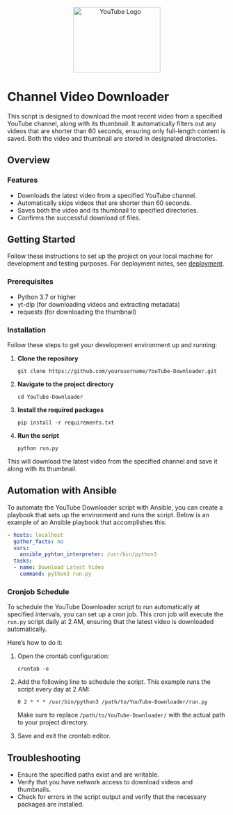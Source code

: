 <!-- Start Generation Here -->
<p align="center">
    <img src="https://upload.wikimedia.org/wikipedia/commons/4/42/YouTube_icon_%282013-2017%29.png" alt="YouTube Logo" width="200" height="150"/>
</p>
<!-- End Generation Here -->

# Channel Video Downloader
This script is designed to download the most recent video from a specified YouTube channel, along with its thumbnail. It automatically filters out any videos that are shorter than 60 seconds, ensuring only full-length content is saved. Both the video and thumbnail are stored in designated directories.

## Overview

### Features
- Downloads the latest video from a specified YouTube channel.
- Automatically skips videos that are shorter than 60 seconds.
- Saves both the video and its thumbnail to specified directories.
- Confirms the successful download of files.

## Getting Started

Follow these instructions to set up the project on your local machine for development and testing purposes. For deployment notes, see [deployment](#deployment).

### Prerequisites

- Python 3.7 or higher
- yt-dlp (for downloading videos and extracting metadata)
- requests (for downloading the thumbnail)

### Installation

Follow these steps to get your development environment up and running:

1. **Clone the repository**
   ```
   git clone https://github.com/yourusername/YouTube-Downloader.git
   ```

2. **Navigate to the project directory**
   ```
   cd YouTube-Downloader
   ```

3. **Install the required packages**
   ```
   pip install -r requirements.txt
   ```

4. **Run the script**
   ```
   python run.py
   ```

This will download the latest video from the specified channel and save it along with its thumbnail.


## Automation with Ansible
<!-- Start Generation Here -->
To automate the YouTube Downloader script with Ansible, you can create a playbook that sets up the environment and runs the script. Below is an example of an Ansible playbook that accomplishes this:

```yml
- hosts: localhost
  gather_facts: no
  vars:
    ansible_pyhton_interpreter: /usr/bin/python3
  tasks:
  - name: Download Latest Video
    command: python3 run.py
```

### Cronjob Schedule

To schedule the YouTube Downloader script to run automatically at specified intervals, you can set up a cron job. This cron job will execute the `run.py` script daily at 2 AM, ensuring that the latest video is downloaded automatically.

 Here’s how to do it:

1. Open the crontab configuration:
   ```
   crontab -e
   ```

2. Add the following line to schedule the script. This example runs the script every day at 2 AM:
   ```
   0 2 * * * /usr/bin/python3 /path/to/YouTube-Downloader/run.py
   ```

   Make sure to replace `/path/to/YouTube-Downloader/` with the actual path to your project directory.

3. Save and exit the crontab editor.


## Troubleshooting
- Ensure the specified paths exist and are writable.
- Verify that you have network access to download videos and thumbnails.
- Check for errors in the script output and verify that the necessary packages are installed.
